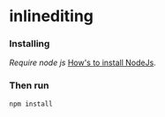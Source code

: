 # inlinediting

### Installing
*Require node js* [How's to install NodeJs](https://nodejs.org/download/).

### Then run
`npm install`
